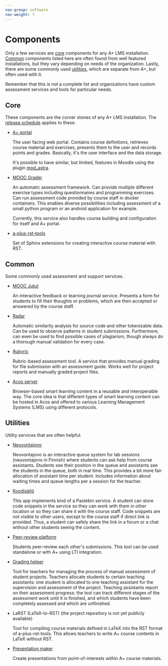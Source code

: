 ```yaml
---
nav-group: software
nav-weight: 7
---
```

# Components

Only a few services are [core](#core) components for any A+ LMS installation.
[Common](#common) components listed here are often found from well featured installations,
but they vary depending on needs of the organization.
Lastly, there are some commonly used [utilities](#utilities), which are separate from A+, but often used with it.

Remember that this is not a complete list and organizations have custom assessment services and tools for particular needs.

## Core

These components are the corner stones of any A+ LMS installation.
The [release schedule](/releases/#release-schedule) applies to these.

* [A+ portal](https://github.com/apluslms/a-plus/)

  The user facing web portal.
  Contains course definitions, retrieves course material and exercises, presents them to the user and records points and grades.
  Basically, it's the user interface and the data storage.

  It's possible to have similar, but limited, features in Moodle using the plugin [mod_astra](https://github.com/apluslms/moodle-mod_astra/).

* [MOOC Grader](https://github.com/apluslms/mooc-grader/)

  An automatic assessment framework.
  Can provide multiple different exercise types including questionnaires and programming exercises.
  Can run assessment code provided by course staff in docker containers.
  This enables diverse possibilities including assessment of a small python program or an android application for example.

  Currently, this service also handles course building and configuration for itself and A+ portal.

* [a-plus-rst-tools](https://github.com/apluslms/a-plus-rst-tools/)

  Set of Sphinx extensions for creating interactive course material with RST.

## Common

Some commonly used assessment and support services.

* [MOOC Jutut](https://github.com/apluslms/mooc-jutut/)

  An interactive feedback or learning journal service.
  Presents a form for students to fill their thoughts or problems,
  which are then accepted or answered by the course staff.

* [Radar](https://github.com/apluslms/radar/)

  Automatic similarity analysis for source code and other tokenizable data.
  Can be used to observe patterns in student submissions.
  Furthermore, can even be used to find possible cases of plagiarism,
  though always do a thorough manual validation for every case.

* [Rubyric](https://github.com/apluslms/rubyric/)

  Rubric-based assessment tool.
  A service that provides manual grading for file submission with an assessment guide.
  Works well for project reports and manually graded project files.

* [Acos server](https://github.com/acos-server/acos-server/)

  Browser-based smart learning content in a reusable and interoperable way.
  The core idea is that different types of smart learning content can be
  hosted in Acos and offered to various Learning Management Systems (LMS)
  using different protocols.

## Utilities

Utility services that are often helpful.

* [Neuvontajono](https://github.com/ttsirkia/neuvontajono/)

  Neuvontajono is an interactive queue system for lab sessions (neuvontajono in Finnish) where students can ask help from course assistants.
  Students see their position in the queue and assistants see the students in the queue, both in real time.
  This provides a bit more fair allocation of assistant time per student.
  Includes information about waiting times and queue lengths per a session for the teacher.

* [Koodisäilö](https://github.com/ttsirkia/koodisailo/)

  This app implements kind of a Pastebin service.
  A student can store code snippets in the service so they can work with them in other location or so they can share it with the course staff.
  Code snippets are not visible to other users, except to the course staff if direct link is provided.
  Thus, a student can safely share the link in a forum or a chat without other students seeing the content.

* [Peer-review platform](https://github.com/piehei/prplatform/)

  Students peer-review each other's submissions.
  This tool can be used standalone or with A+ using LTI integration.

* [Grading helper](https://github.com/eliisav/gradinghelper/)

  Tool for teachers for managing the process of manual assessment of student projects.
  Teachers allocate students to certain teaching assistants:
  one student is allocated to one teaching assistant for the supervision and
  assessment of the project.
  Teaching assistants report on their assessment progress:
  the tool can track different stages of the assessment work until it is finished, and
  which students have been completely assessed and which are unfinished.

* LaRST (LaTeX-to-RST) (the project repository is not yet publicly available)

  Tool for compiling course materials defined in LaTeX into the RST format of a-plus-rst-tools.
  This allows teachers to write A+ course contents in LaTeX without RST.

* [Presentation maker](https://github.com/apluslms/presentation-maker/)

  Create presentations from point-of-interests within A+ course materials.
